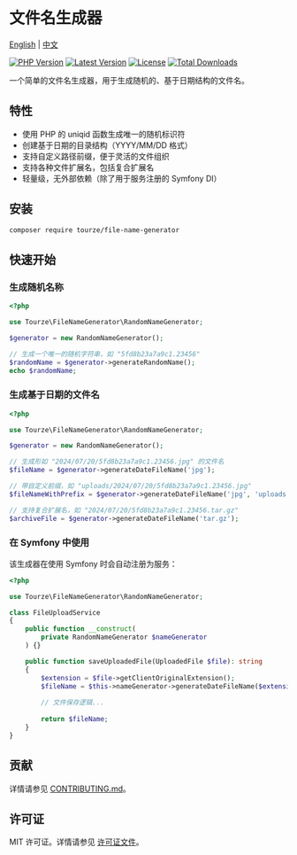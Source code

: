 # 文件名生成器

[English](README.md) | [中文](README.zh-CN.md)

[![PHP Version](https://img.shields.io/packagist/php-v/tourze/file-name-generator.svg?style=flat-square)](https://packagist.org/packages/tourze/file-name-generator)
[![Latest Version](https://img.shields.io/packagist/v/tourze/file-name-generator.svg?style=flat-square)](https://packagist.org/packages/tourze/file-name-generator)
[![License](https://img.shields.io/packagist/l/tourze/file-name-generator.svg?style=flat-square)](https://packagist.org/packages/tourze/file-name-generator)
[![Total Downloads](https://img.shields.io/packagist/dt/tourze/file-name-generator.svg?style=flat-square)](https://packagist.org/packages/tourze/file-name-generator)

一个简单的文件名生成器，用于生成随机的、基于日期结构的文件名。

## 特性

- 使用 PHP 的 uniqid 函数生成唯一的随机标识符
- 创建基于日期的目录结构（YYYY/MM/DD 格式）
- 支持自定义路径前缀，便于灵活的文件组织
- 支持各种文件扩展名，包括复合扩展名
- 轻量级，无外部依赖（除了用于服务注册的 Symfony DI）

## 安装

```bash
composer require tourze/file-name-generator
```

## 快速开始

### 生成随机名称

```php
<?php

use Tourze\FileNameGenerator\RandomNameGenerator;

$generator = new RandomNameGenerator();

// 生成一个唯一的随机字符串，如 "5fd8b23a7a9c1.23456"
$randomName = $generator->generateRandomName();
echo $randomName;
```

### 生成基于日期的文件名

```php
<?php

use Tourze\FileNameGenerator\RandomNameGenerator;

$generator = new RandomNameGenerator();

// 生成形如 "2024/07/20/5fd8b23a7a9c1.23456.jpg" 的文件名
$fileName = $generator->generateDateFileName('jpg');

// 带自定义前缀，如 "uploads/2024/07/20/5fd8b23a7a9c1.23456.jpg"
$fileNameWithPrefix = $generator->generateDateFileName('jpg', 'uploads');

// 支持复合扩展名，如 "2024/07/20/5fd8b23a7a9c1.23456.tar.gz"
$archiveFile = $generator->generateDateFileName('tar.gz');
```

### 在 Symfony 中使用

该生成器在使用 Symfony 时会自动注册为服务：

```php
<?php

use Tourze\FileNameGenerator\RandomNameGenerator;

class FileUploadService
{
    public function __construct(
        private RandomNameGenerator $nameGenerator
    ) {}

    public function saveUploadedFile(UploadedFile $file): string
    {
        $extension = $file->getClientOriginalExtension();
        $fileName = $this->nameGenerator->generateDateFileName($extension, 'uploads');
        
        // 文件保存逻辑...
        
        return $fileName;
    }
}
```

## 贡献

详情请参见 [CONTRIBUTING.md](CONTRIBUTING.md)。

## 许可证

MIT 许可证。详情请参见 [许可证文件](LICENSE)。